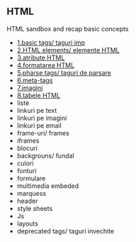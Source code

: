 ##  HTML
HTML sandbox and recap basic concepts
* [1.basic tags/ taguri imp](https://github.com/SharpAdder/HTML/blob/main/1.basic-tags.html)
* [2.HTML elements/ elemente HTML](https://github.com/SharpAdder/HTML/blob/main/2.elemente.html)
* [3.atribute HTML](https://github.com/SharpAdder/HTML/blob/main/3.atribute.html)
* [4.formatarea HTML](https://github.com/SharpAdder/HTML/blob/main/4.formatarea.html)
* [5.pharse tags/ taguri de parsare](https://github.com/SharpAdder/HTML/blob/main/5.pharse-tags.html)
* [6.meta-tags](https://github.com/SharpAdder/HTML/blob/main/6.taguri-meta.html)
* [7.imagini](https://github.com/SharpAdder/HTML/blob/main/7.imagini.html)
* [8.tabele HTML](https://github.com/SharpAdder/HTML/blob/main/8.tabele.html)
* liste
* linkuri pe text
* linkuri pe imagini
* linkuri pe email
* frame-uri/ frames 
* iframes
* blocuri
* backgrouns/ fundal
* culori
* fonturi
* formulare
* multimedia embeded
* marquess
* header
* style sheets
* Js
* layouts
* deprecated tags/ taguri invechite 
